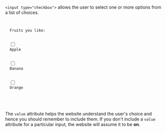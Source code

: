 `<input type="checkbox">` allows the user to select one or more options from a list of choices.

<codeblock language="html" type="lesson">
<code>
<form>
  <label>Fruits you like:</label>
  <br>
  <input type="checkbox" value="apple">
  <label>Apple</label>
  <br>
  <input type="checkbox" value="banana">
  <label>Banana</label>
  <br>
  <input type="checkbox" value="orange">
  <label>Orange</label>
  <br>
</form>
</code>
</codeblock>

The `value` attribute helps the website
understand the user's choice
and
hence you should remember to include them. If
you don't include a `value` attribute for a
particular input, the website will assume
it to be **on**.
